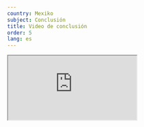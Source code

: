 ```yaml
---
country: Mexiko
subject: Conclusión
title: Video de conclusión
order: 5
lang: es
---
```

<div class="media-wrapper">
    <div class="video">
        <iframe src="https://www.youtube.com/embed/F7zioRf_UP4?ecver=1"  allowfullscreen></iframe>
    </div>
</div>
